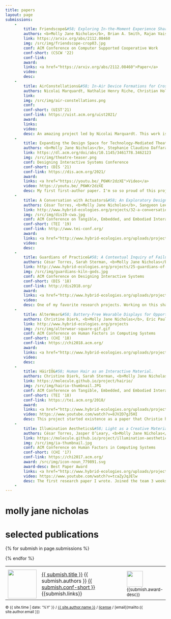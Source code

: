 ```yaml
---
title: papers
layout: page
submissions:
    -
        title: Friendscope&#58; Exploring In-the-Moment Experience Sharing on Camera Glasses via a Shared Camera
        authors: <b>Molly Jane Nicholas</b>, Brian A. Smith, Rajan Vaish
        link: https://arxiv.org/abs/2112.08460
        img: /src/img/friendscope-crop03.jpg
        conf: ACM Conference on Computer Supported Cooperative Work
        conf-short: (CSCW '22)
        conf-link: 
        award:
        links: <a href="https://arxiv.org/abs/2112.08460">Paper</a>
        video:
        desc:
    -
        title: AirConstellations&#58; In-Air Device Formations for Cross-Device Interaction via Multiple Spatially-Aware Armatures
        authors: Nicolai Marquardt, Nathalie Henry Riche, Christian Holz, Hugo Romat, Michel Pahud, Frederik Brudy, David Ledo, Chunjong Park, <b>Molly Jane Nicholas</b>, Teddy Seyed, Eyal Ofek, Bongshin Lee, William A. S. Buxton, Ken Hinckley.
        link:
        img: /src/img/air-constellations.png
        conf:
        conf-short: (UIST'21)
        conf-link: https://uist.acm.org/uist2021/
        award:
        links:
        video:
        desc: An amazing project led by Nicolai Marquardt. This work is so inspiring, and I learned so much collaborating with all of these amazing researchers. I helped design some of the interaction techniques, and contributed to sections of the paper.
    -
        title: Expanding the Design Space for Technology-Mediated Theatre Experiences
        authors: <b>Molly Jane Nicholas</b>, Stephanie Claudino Daffara, Eric Paulos.
        link: https://dl.acm.org/doi/abs/10.1145/3461778.3462123
        img: /src/img/theatre-teaser.png
        conf: Designing Interactive Systems Conference
        conf-short: (DIS '21)
        conf-link: https://dis.acm.org/2021/
        award:
        links: <a href="https://youtu.be/_P6WKr2dzXE">Video</a>
        video: https://youtu.be/_P6WKr2dzXE
        desc: My first first-author paper. I'm so so proud of this project, and super excited about how this work came together. It was honestly a disaster at first. About two weeks after the show closed, I moved down to Santa Monica where my laptop (with all of the user data from the audience interviews/surveys/etc) was stolen. Then, a year later (March 2020) I decided to work with another theatre group to recreate the project....3 days later everything shut down for COVID-19. It took me another 6 months to slowly iterate on a draft about the design process, which eventually became this paper.
    -
        title: A Conversation with Actuators&#58; An Exploratory Design Environment for Hybrid Materials
        authors: César Torres, <b>Molly Jane Nicholas</b>, Sangyeon Lee, Eric Paulos.
        link: http://www.hybrid-ecologies.org/projects/32-a-conversation-with-actuators
        img: /src/img/dis19-cwa.jpg
        conf: ACM Conference on Tangible, Embedded, and Embodied Interaction
        conf-short: (TEI '19)
        conf-link: http://www.tei-conf.org/
        award:
        links: <a href="http://www.hybrid-ecologies.org/uploads/project/paper/32/teifp1109-torresA.pdf">Paper</a>
        video:
        desc: 
    -
        title: Guardians of Practice&#58; A Contextual Inquiry of Failure-Mitigation Strategies within Creative Practices
        authors: César Torres, Sarah Sterman, <b>Molly Jane Nicholas</b>, Richard Lin, Eric Pai, Eric Paulos.
        link: http://www.hybrid-ecologies.org/projects/25-guardians-of-practice
        img: /src/img/guardians-kiln-gods.jpg
        conf: ACM Conference on Designing Interactive Systems
        conf-short: (DIS '18)
        conf-link: http://dis2018.org/
        award:
        links: <a href="http://www.hybrid-ecologies.org/uploads/project/paper/25/Torres_et_al._-_2018_-_Guardians_of_Practice_A_Contextual_Inquiry_of_Fai.pdf">Paper</a>
        video:
        desc: One of my favorite research projects. Working on this shaped my thinking around all forms of creativity, and heavily influenced how I carry out research. This really sparked my interest in qualitative methods, and inspired me to imagine ways in which expertise from one creative practice can be imported into another. I helped with every aspect of this project, from original conception, study design, and interviews. 
    -
        title: AlterWear&#58; Battery-Free Wearable Displays for Opportunistic Interactions.
        authors: Christine Dierk, <b>Molly Jane Nicholas</b>, Eric Paulos.
        link: http://www.hybrid-ecologies.org/projects
        img: /src/img/alterwear-square-gif.gif
        conf: ACM Conference on Human Factors in Computing Systems
        conf-short: (CHI '18)
        conf-link: https://chi2018.acm.org/
        award:
        links: <a href="http://www.hybrid-ecologies.org/uploads/project/paper/24/18_CHI_AlterWear.pdf">Paper</a> | <a href="https://www.youtube.com/watch?v=J88p4Cf2DSs&t=1s">Video</a>
        video:
        desc:
    -
        title: HäirIÖ&#58; Human Hair as an Interactive Material.
        authors: Christine Dierk, Sarah Sterman, <b>Molly Jane Nicholas</b>, Eric Paulos.
        link: https://molecule.github.io/project/hairio/
        img: /src/img/hairio-thumbnail.JPG
        conf: ACM Conference on Tangible, Embedded, and Embodied Interaction
        conf-short: (TEI '18)
        conf-link: https://tei.acm.org/2018/
        award: 
        links: <a href="http://www.hybrid-ecologies.org/uploads/project/paper/23/p148-dierk.pdf">Paper</a> | <a href="https://www.youtube.com/watch?v=8JV2D7gJ5HI">Video</a> | <a href="https://www.instructables.com/id/HairIO-Hair-As-Interactive-Material/">Instructable</a> | <a href="https://blog.hackster.io/hair-turned-into-an-interactive-medium-with-hairio-3c27cbcd4c23">Hackster article</a> | <a href="https://hackaday.com/2018/03/29/hairio-an-interactive-extension-of-the-self/">Hackaday article</a> | <a href="https://blog.arduino.cc/2018/03/20/these-interactive-hair-extensions-can-communicate-over-bluetooth/?utm_content=buffer0fd5e&utm_medium=social&utm_source=twitter.com&utm_campaign=buffer">Arduino article</a>
        video: https://www.youtube.com/watch?v=8JV2D7gJ5HI
        desc: This project started existence as a paper that Christie had been working on for a while. She invited Sarah and I to collaborate with her, and when the deadline was extended by two weeks, we did a major brainstorming session and re-did nearly the whole thing. As with many of our lab’s papers, this project was highly collaborative. Christie was the lead when it came to design decisions, but we all contributed to writing the code, designing the circuit, framing the paper, planning the user study, and writing the paper. I was primarily responsible for running and analyzing the user study. I also did the filming and editing of the video.
    -
        title: Illumination Aesthetics&#58; Light as a Creative Material within Computational Design.
        authors: César Torres, Jasper O’Leary, <b>Molly Jane Nicholas</b>, Eric Paulos.
        link: https://molecule.github.io/project/illumination-aesthetics/
        img: /src/img/ia-thumbnail.jpg
        conf: ACM Conference on Human Factors in Computing Systems
        conf-short: (CHI '17)
        conf-link: https://chi2017.acm.org/
        award: /src/img/icon-noun_779891.svg
        award-desc: Best Paper Award
        links: <a href="http://www.hybrid-ecologies.org/uploads/project/paper/20/p6111-torres.pdf">Paper</a> | <a href="https://www.youtube.com/watch?v=tcaZyJqJElw">Video</a>
        video: https://www.youtube.com/watch?v=tcaZyJqJElw
        desc: The first research paper I wrote. Joined the team 3 weeks before the CHI deadline. My personal contribution involved running the user study. Jumping right into this project was an awesome way to get started with research. If you have a chance, I highly recommend getting involved with existing research when you start. I picked up a bunch of new skills and it really helped to get my hands dirty (so to speak) working on a research project. With only a few days before the deadline, César trained me in how to do the user study, which I ran. I was also responsible for synthesizing themes and writing the user study section of the paper (which was later specifically identified by reviewers as high quality).
    -
---
```


# molly jane nicholas

# selected publications

<table class='submissions' style="width:100%; border-spacing:1em;">
<tr class="submish">
    <th width="10%"></th>
    <th width="80%"></th>
    <th width="10%"></th>
</tr> <!-- end column def-->

{% for submish in page.submissions %}
<tr class="submish">
    <td> <a href="{{submish.video}}"><img src="{{ submish.img }}" style="width:90px"/></a></td>
    <td><a href="{{ submish.link }}">{{ submish.title }}</a> {{ submish.authors }} <a href="{{ submish.conf-link }}">{{ submish.conf-short }}</a><br>{{submish.links}}</td>
    <td> <img src="{{ submish.award }}" style="width:50px"/> <small> {{submish.award-desc}}</small></td>
</tr><!--end submish <td><a href="{{ submish.link }}">{{ submish.outcome }} </a></td>-->
{% endfor %}
</table> <!--end submission-->


[tei18cp]:http://www.hybrid-ecologies.org/uploads/project/paper/23/p148-dierk.pdf
[tei18-site]:https://tei.acm.org/2018/
[tei18-video]:https://www.youtube.com/watch?v=8JV2D7gJ5HI
[hairio-instructable]:https://www.instructables.com/id/HairIO-Hair-As-Interactive-Material/
[hairio-proj]:https://molecule.github.io/project/hairio/



[chi17cp]:/src/papers/IlluminationAesthetics-chi2017.pdf

<small> &copy; {{ site.time | date: '%Y' }} / [{{ site.author.name }}](/) / [license](/mit-license) / [email](mailto:{{ site.author.email }})</small>

